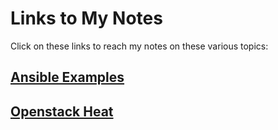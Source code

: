 # Links to My Notes
Click on these links to reach my notes on these various topics:

## [Ansible Examples](https://github.com/ejordangottlieb/notes/blob/master/ansible/README.md)
## [Openstack Heat](https://github.com/ejordangottlieb/notes/blob/master/heat/README.md)
